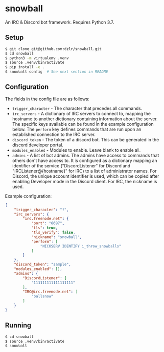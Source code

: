 # snowball

An IRC & Discord bot framework. Requires Python 3.7.

## Setup

```bash
$ git clone git@github.com:dzlr/snowball.git
$ cd snowball
$ python3 -m virtualenv .venv
$ source .venv/bin/activate
$ pip install -e .
$ snowball config  # See next section in README
```

## Configuration

The fields in the config file are as follows:

- `trigger_character` - The character that precedes all commands.
- `irc_servers` - A dictionary of IRC servers to connect to, mapping the
  hostname to another dictionary containing information about the server. The
  specific keys available can be found in the example configuration below. The
  `perform` key defines commands that are run upon an established connection
  to the IRC server.
- `discord_token` - The token of a discord bot. This can be generated in the
  discord developer portal.
- `modules_enabled` - Modules to enable. Leave blank to enable all.
- `admins` - A list of bot admins. The admins have access to commands that
  others don't have access to. It is configured as a dictionary mapping an
  identifier of the service ("DiscordListener" for Discord and
  "IRCListener@{hostname}" for IRC) to a list of administrator names. For
  Discord, the unique account identifier is used, which can be copied
  after enabling Developer mode in the Discord client. For IRC, the nickname is
  used.

Example configuration:

```json
{
    "trigger_character": "!",
    "irc_servers": {
        "irc.freenode.net": {
            "port": "6697",
            "tls": true,
            "tls_verify": false,
            "nickname": "snowball",
            "perform": [
                "NICKSERV IDENTIFY i_throw_snowballs"
            ]
        }
    },
    "discord_token": "sample",
    "modules_enabled": [],
    "admins": {
        "DiscordListener": [
            "111111111111111111"
        ],
        "IRC@irc.freenode.net": [
            "ballsnow"
        ]
    }
}
```

## Running

```bash
$ cd snowball
$ source .venv/bin/activate
$ snowball
```
